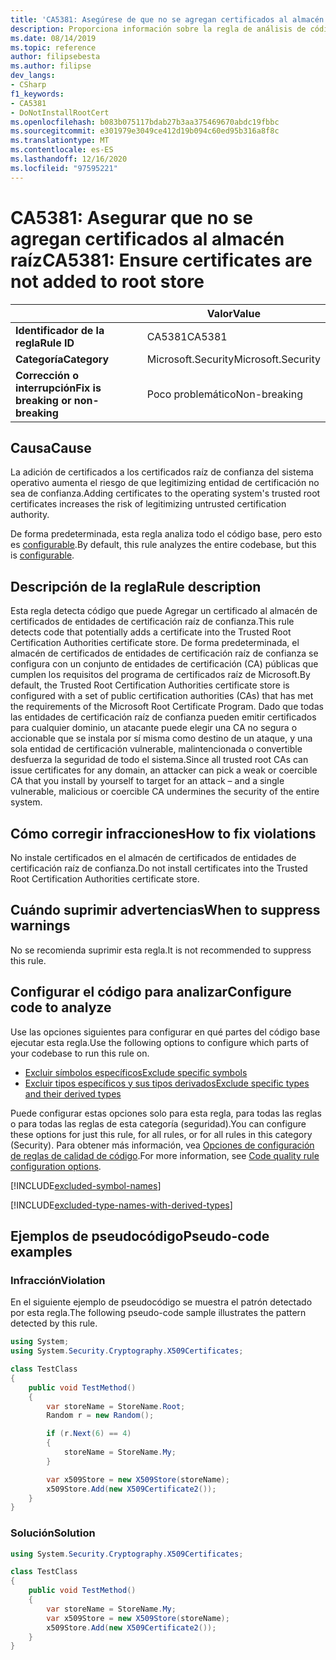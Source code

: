 ```yaml
---
title: 'CA5381: Asegúrese de que no se agregan certificados al almacén raíz (análisis de código)'
description: Proporciona información sobre la regla de análisis de código CA5381, incluidas las causas, cómo corregir las infracciones y cuándo suprimirlas.
ms.date: 08/14/2019
ms.topic: reference
author: filipsebesta
ms.author: filipse
dev_langs:
- CSharp
f1_keywords:
- CA5381
- DoNotInstallRootCert
ms.openlocfilehash: b083b075117bdab27b3aa375469670abdc19fbbc
ms.sourcegitcommit: e301979e3049ce412d19b094c60ed95b316a8f8c
ms.translationtype: MT
ms.contentlocale: es-ES
ms.lasthandoff: 12/16/2020
ms.locfileid: "97595221"
---
```

# <a name="ca5381-ensure-certificates-are-not-added-to-root-store"></a><span data-ttu-id="2be7f-103">CA5381: Asegurar que no se agregan certificados al almacén raíz</span><span class="sxs-lookup"><span data-stu-id="2be7f-103">CA5381: Ensure certificates are not added to root store</span></span>

| | <span data-ttu-id="2be7f-104">Valor</span><span class="sxs-lookup"><span data-stu-id="2be7f-104">Value</span></span> |
|-|-|
| <span data-ttu-id="2be7f-105">**Identificador de la regla**</span><span class="sxs-lookup"><span data-stu-id="2be7f-105">**Rule ID**</span></span> |<span data-ttu-id="2be7f-106">CA5381</span><span class="sxs-lookup"><span data-stu-id="2be7f-106">CA5381</span></span>|
| <span data-ttu-id="2be7f-107">**Categoría**</span><span class="sxs-lookup"><span data-stu-id="2be7f-107">**Category**</span></span> |<span data-ttu-id="2be7f-108">Microsoft.Security</span><span class="sxs-lookup"><span data-stu-id="2be7f-108">Microsoft.Security</span></span>|
| <span data-ttu-id="2be7f-109">**Corrección o interrupción**</span><span class="sxs-lookup"><span data-stu-id="2be7f-109">**Fix is breaking or non-breaking**</span></span> |<span data-ttu-id="2be7f-110">Poco problemático</span><span class="sxs-lookup"><span data-stu-id="2be7f-110">Non-breaking</span></span>|

## <a name="cause"></a><span data-ttu-id="2be7f-111">Causa</span><span class="sxs-lookup"><span data-stu-id="2be7f-111">Cause</span></span>

<span data-ttu-id="2be7f-112">La adición de certificados a los certificados raíz de confianza del sistema operativo aumenta el riesgo de que legitimizing entidad de certificación no sea de confianza.</span><span class="sxs-lookup"><span data-stu-id="2be7f-112">Adding certificates to the operating system's trusted root certificates increases the risk of legitimizing untrusted certification authority.</span></span>

<span data-ttu-id="2be7f-113">De forma predeterminada, esta regla analiza todo el código base, pero esto es [configurable](#configure-code-to-analyze).</span><span class="sxs-lookup"><span data-stu-id="2be7f-113">By default, this rule analyzes the entire codebase, but this is [configurable](#configure-code-to-analyze).</span></span>

## <a name="rule-description"></a><span data-ttu-id="2be7f-114">Descripción de la regla</span><span class="sxs-lookup"><span data-stu-id="2be7f-114">Rule description</span></span>

<span data-ttu-id="2be7f-115">Esta regla detecta código que puede Agregar un certificado al almacén de certificados de entidades de certificación raíz de confianza.</span><span class="sxs-lookup"><span data-stu-id="2be7f-115">This rule detects code that potentially adds a certificate into the Trusted Root Certification Authorities certificate store.</span></span> <span data-ttu-id="2be7f-116">De forma predeterminada, el almacén de certificados de entidades de certificación raíz de confianza se configura con un conjunto de entidades de certificación (CA) públicas que cumplen los requisitos del programa de certificados raíz de Microsoft.</span><span class="sxs-lookup"><span data-stu-id="2be7f-116">By default, the Trusted Root Certification Authorities certificate store is configured with a set of public certification authorities (CAs) that has met the requirements of the Microsoft Root Certificate Program.</span></span> <span data-ttu-id="2be7f-117">Dado que todas las entidades de certificación raíz de confianza pueden emitir certificados para cualquier dominio, un atacante puede elegir una CA no segura o accionable que se instala por sí misma como destino de un ataque, y una sola entidad de certificación vulnerable, malintencionada o convertible desfuerza la seguridad de todo el sistema.</span><span class="sxs-lookup"><span data-stu-id="2be7f-117">Since all trusted root CAs can issue certificates for any domain, an attacker can pick a weak or coercible CA that you install by yourself to target for an attack – and a single vulnerable, malicious or coercible CA undermines the security of the entire system.</span></span>

## <a name="how-to-fix-violations"></a><span data-ttu-id="2be7f-118">Cómo corregir infracciones</span><span class="sxs-lookup"><span data-stu-id="2be7f-118">How to fix violations</span></span>

<span data-ttu-id="2be7f-119">No instale certificados en el almacén de certificados de entidades de certificación raíz de confianza.</span><span class="sxs-lookup"><span data-stu-id="2be7f-119">Do not install certificates into the Trusted Root Certification Authorities certificate store.</span></span>

## <a name="when-to-suppress-warnings"></a><span data-ttu-id="2be7f-120">Cuándo suprimir advertencias</span><span class="sxs-lookup"><span data-stu-id="2be7f-120">When to suppress warnings</span></span>

<span data-ttu-id="2be7f-121">No se recomienda suprimir esta regla.</span><span class="sxs-lookup"><span data-stu-id="2be7f-121">It is not recommended to suppress this rule.</span></span>

## <a name="configure-code-to-analyze"></a><span data-ttu-id="2be7f-122">Configurar el código para analizar</span><span class="sxs-lookup"><span data-stu-id="2be7f-122">Configure code to analyze</span></span>

<span data-ttu-id="2be7f-123">Use las opciones siguientes para configurar en qué partes del código base ejecutar esta regla.</span><span class="sxs-lookup"><span data-stu-id="2be7f-123">Use the following options to configure which parts of your codebase to run this rule on.</span></span>

- [<span data-ttu-id="2be7f-124">Excluir símbolos específicos</span><span class="sxs-lookup"><span data-stu-id="2be7f-124">Exclude specific symbols</span></span>](#exclude-specific-symbols)
- [<span data-ttu-id="2be7f-125">Excluir tipos específicos y sus tipos derivados</span><span class="sxs-lookup"><span data-stu-id="2be7f-125">Exclude specific types and their derived types</span></span>](#exclude-specific-types-and-their-derived-types)

<span data-ttu-id="2be7f-126">Puede configurar estas opciones solo para esta regla, para todas las reglas o para todas las reglas de esta categoría (seguridad).</span><span class="sxs-lookup"><span data-stu-id="2be7f-126">You can configure these options for just this rule, for all rules, or for all rules in this category (Security).</span></span> <span data-ttu-id="2be7f-127">Para obtener más información, vea [Opciones de configuración de reglas de calidad de código](../code-quality-rule-options.md).</span><span class="sxs-lookup"><span data-stu-id="2be7f-127">For more information, see [Code quality rule configuration options](../code-quality-rule-options.md).</span></span>

[!INCLUDE[excluded-symbol-names](~/includes/code-analysis/excluded-symbol-names.md)]

[!INCLUDE[excluded-type-names-with-derived-types](~/includes/code-analysis/excluded-type-names-with-derived-types.md)]

## <a name="pseudo-code-examples"></a><span data-ttu-id="2be7f-128">Ejemplos de pseudocódigo</span><span class="sxs-lookup"><span data-stu-id="2be7f-128">Pseudo-code examples</span></span>

### <a name="violation"></a><span data-ttu-id="2be7f-129">Infracción</span><span class="sxs-lookup"><span data-stu-id="2be7f-129">Violation</span></span>

<span data-ttu-id="2be7f-130">En el siguiente ejemplo de pseudocódigo se muestra el patrón detectado por esta regla.</span><span class="sxs-lookup"><span data-stu-id="2be7f-130">The following pseudo-code sample illustrates the pattern detected by this rule.</span></span>

```csharp
using System;
using System.Security.Cryptography.X509Certificates;

class TestClass
{
    public void TestMethod()
    {
        var storeName = StoreName.Root;
        Random r = new Random();

        if (r.Next(6) == 4)
        {
            storeName = StoreName.My;
        }

        var x509Store = new X509Store(storeName);
        x509Store.Add(new X509Certificate2());
    }
}
```

### <a name="solution"></a><span data-ttu-id="2be7f-131">Solución</span><span class="sxs-lookup"><span data-stu-id="2be7f-131">Solution</span></span>

```csharp
using System.Security.Cryptography.X509Certificates;

class TestClass
{
    public void TestMethod()
    {
        var storeName = StoreName.My;
        var x509Store = new X509Store(storeName);
        x509Store.Add(new X509Certificate2());
    }
}
```
